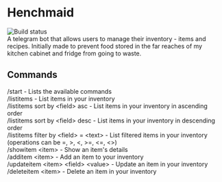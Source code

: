# Henchmaid
![Build status](https://github.com/jvmistica/henchmaid/workflows/Go/badge.svg)  
A telegram bot that allows users to manage their inventory - items and recipes. Initially made to prevent food stored in the far reaches of my kitchen cabinet and fridge from going to waste.

## Commands
/start - Lists the available commands  
/listitems	- List items in your inventory  
/listitems	sort by \<field\> asc - List items in your inventory in ascending order  
/listitems	sort by \<field\> desc - List items in your inventory in descending order  
/listitems	filter by \<field\> = \<text\> - List filtered items in your inventory (operations can be =, >, <, >=, <=, <>)  
/showitem \<item\> - Show an item's details  
/additem	\<item\> - Add an item to your inventory  
/updateitem	\<item\> \<field\> \<value\> - Update an item in your inventory  
/deleteitem	\<item\> - Delete an item in your inventory  
